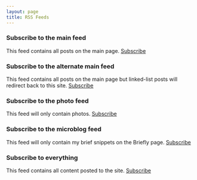 ```yaml
---
layout: page
title: RSS Feeds
---
```


### Subscribe to the main feed

This feed contains all posts on the main page. [Subscribe](/atom-feed.xml)

### Subscribe to the alternate main feed

This feed contains all posts on the main page but linked-list posts will redirect back to this site. [Subscribe](/atom-feed-alternate.xml)

### Subscribe to the photo feed

This feed will only contain photos. [Subscribe](/atom-photos.xml)

### Subscribe to the microblog feed

This feed will only contain my brief snippets on the Briefly page. [Subscribe](/atom-briefly.xml)


### Subscribe to everything

This feed contains all content posted to the site. [Subscribe](/atom-feed-firehose.xml)
